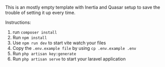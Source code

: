This is an mostly empty template with Inertia and Quasar setup to save the trouble of setting it up every time.

Instructions:

1. run `composer install`
2. Run `npm install`
3. Use `npm run dev` to start vite watch your files
4. Copy the `.env.example file` by using `cp .env.example .env`
5. Run `php artisan key:generate`
6. Run `php artisan serve` to start your laravel application
